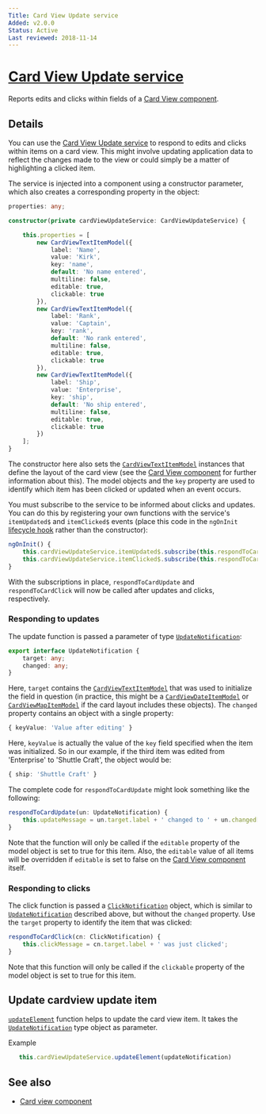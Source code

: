 ```yaml
---
Title: Card View Update service
Added: v2.0.0
Status: Active
Last reviewed: 2018-11-14
---
```


# [Card View Update service](../../../lib/core/card-view/services/card-view-update.service.ts "Defined in card-view-update.service.ts")

Reports edits and clicks within fields of a [Card View component](../components/card-view.component.md).

## Details

You can use the [Card View Update service](card-view-update.service.md) to respond to edits and clicks within items on
a card view. This might involve updating application data to reflect the changes made to
the view or could simply be a matter of highlighting a clicked item.

The service is injected into a component using a constructor parameter, which also
creates a corresponding property in the object:

```ts
properties: any;

constructor(private cardViewUpdateService: CardViewUpdateService) {

    this.properties = [
        new CardViewTextItemModel({
            label: 'Name',
            value: 'Kirk',
            key: 'name',
            default: 'No name entered',
            multiline: false,
            editable: true,
            clickable: true
        }),
        new CardViewTextItemModel({
            label: 'Rank',
            value: 'Captain',
            key: 'rank',
            default: 'No rank entered',
            multiline: false,
            editable: true,
            clickable: true
        }),
        new CardViewTextItemModel({
            label: 'Ship',
            value: 'Enterprise',
            key: 'ship',
            default: 'No ship entered',
            multiline: false,
            editable: true,
            clickable: true
        })
    ];
}
```

The constructor here also sets the [`CardViewTextItemModel`](../../../lib/core/card-view/models/card-view-textitem.model.ts) instances that define the layout of the
card view (see the [Card View component](../components/card-view.component.md) for further information
about this). The model objects and the `key` property are used to identify which item has been clicked
or updated when an event occurs. 

You must subscribe to the service to be informed about clicks and updates. You can do this by
registering your own functions with the service's `itemUpdated$` and `itemClicked$` events
(place this code in the `ngOnInit` 
[lifecycle hook](https://angular.io/guide/lifecycle-hooks#oninit) rather than the constructor):

```ts
ngOnInit() {
    this.cardViewUpdateService.itemUpdated$.subscribe(this.respondToCardUpdate.bind(this));
    this.cardViewUpdateService.itemClicked$.subscribe(this.respondToCardClick.bind(this));
}
```

With the subscriptions in place, `respondToCardUpdate` and `respondToCardClick` will now be
called after updates and clicks, respectively. 

### Responding to updates

The update function is passed a parameter of type [`UpdateNotification`](../../../lib/core/card-view/services/card-view-update.service.ts):

```ts
export interface UpdateNotification {
    target: any;
    changed: any;
}
```

Here, `target` contains the [`CardViewTextItemModel`](../../../lib/core/card-view/models/card-view-textitem.model.ts) that was used to initialize
the field in question (in practice, this might be a [`CardViewDateItemModel`](../../../lib/core/card-view/models/card-view-dateitem.model.ts) or [`CardViewMapItemModel`](../../../lib/core/card-view/models/card-view-mapitem.model.ts) if
the card layout includes these objects). The `changed` property contains an object with a single property:

```ts
{ keyValue: 'Value after editing' }
```

Here, `keyValue` is actually the value of the `key` field specified when the item was initialized. So
in our example, if the third item was edited from 'Enterprise' to 'Shuttle Craft', the object would be:

```ts
{ ship: 'Shuttle Craft' }
```

The complete code for `respondToCardUpdate` might look something like the following:

```ts
respondToCardUpdate(un: UpdateNotification) {
    this.updateMessage = un.target.label + ' changed to ' + un.changed[un.target.key];
}
```

Note that the function will only be called if the `editable` property of the model object is set to true
for this item. Also, the `editable` value of all items will be overridden if `editable` is set to false
on the [Card View component](../components/card-view.component.md) itself.

### Responding to clicks

The click function is passed a [`ClickNotification`](../../../lib/core/card-view/services/card-view-update.service.ts) object, which is similar to [`UpdateNotification`](../../../lib/core/card-view/services/card-view-update.service.ts) described above,
but without the `changed` property. Use the `target` property to identify the item that was clicked:

```ts
respondToCardClick(cn: ClickNotification) {
    this.clickMessage = cn.target.label + ' was just clicked';
}  
```

Note that this function will only be called if the `clickable` property of the model object is set to true for this item.

## Update cardview update item

[`updateElement`](../../../lib/core/card-view/services/card-view-update.service.ts)  function helps to update the card view item. It takes the [`UpdateNotification`](../../../lib/core/card-view/services/card-view-update.service.ts)  type object as parameter.

Example

```javascript
   this.cardViewUpdateService.updateElement(updateNotification)
```

## See also

-   [Card view component](../components/card-view.component.md)
